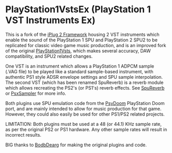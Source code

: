 # PlayStation1VstsEx (PlayStation 1 VST Instruments Ex)

This is a fork of the [iPlug 2 Framework](https://github.com/iplug2/iplug2) housing 2 VST instruments which enable the sound of the PlayStation 1 SPU and PlayStation 2 SPU2 to be replicated for classic video game music production, and is an improved fork of the original [PlayStation1Vsts](https://github.com/BodbDearg/PlayStation1Vsts), which makes several accuracy, DAW compatibility, and SPU2 related changes.

One VST is an instrument which allows a PlayStation 1 ADPCM sample (.VAG file) to be played like a standard sample-based instrument, with authentic PS1 style ADSR envelope settings and SPU sample interpolation. The second VST (which has been renamed SpuReverb) is a reverb module which allows recreating the PS2's (or PS1's) reverb effects.
See [SpuReverb](https://github.com/jthecodebuilder/PlayStation1VstsEx/tree/master/Plugins/PsxReverb) or [PsxSampler](https://github.com/jthecodebuilder/PlayStation1VstsEx/tree/master/Plugins/PsxSampler) for more info.

Both plugins use SPU emulation code from the [PsyDoom](https://github.com/BodbDearg/PsyDoom) PlayStation Doom port, and are mainly intended to allow for music production for that game. However, they could also easily be used for other PS1/PS2 related projects.

LIMITATION: Both plugins must be used at a 48 (or 44.1) KHz sample rate, as per the original PS2 or PS1 hardware. Any other sample rates will result in incorrect results.

BIG thanks to [BodbDearg](https://github.com/BodbDearg) for making the original plugins and code.
